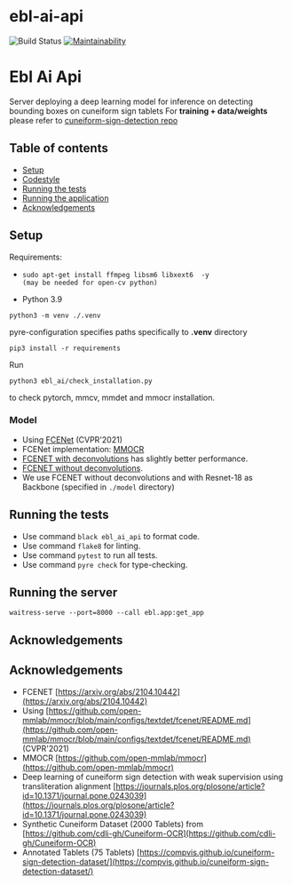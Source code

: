 # ebl-ai-api
![Build Status](https://github.com/ElectronicBabylonianLiterature/ebl-ai-api/workflows/CI/badge.svg?branch=main)
[![Maintainability](https://api.codeclimate.com/v1/badges/fd51b3cb4ea06f4e212f/maintainability)](https://codeclimate.com/github/ElectronicBabylonianLiterature/ebl-ai-api/maintainability)

# Ebl Ai Api
Server deploying a deep learning model for inference on detecting bounding boxes on cuneiform sign tablets
For **training + data/weights** please refer to [cuneiform-sign-detection repo](https://github.com/ElectronicBabylonianLiterature/cuneiform-sign-detection)


## Table of contents

* [Setup](#setup)
* [Codestyle](#codestyle)
* [Running the tests](#running-the-tests)
* [Running the application](#running-the-application)
* [Acknowledgements](#acknowledgements)

## Setup

Requirements:

* ```console
  sudo apt-get install ffmpeg libsm6 libxext6  -y  
  (may be needed for open-cv python)
  ```


* Python 3.9

```console
python3 -m venv ./.venv
```

pyre-configuration specifies paths specifically to **.venv** directory
```console
pip3 install -r requirements
```

Run 
```console 
python3 ebl_ai/check_installation.py
``` 
to check pytorch, mmcv, mmdet and mmocr installation.

### Model
- Using [FCENet](https://github.com/open-mmlab/mmocr/blob/main/configs/textdet/fcenet/README.md) (CVPR'2021)
- FCENet implementation: [MMOCR](https://github.com/open-mmlab/mmocr)
- [FCENET with deconvolutions](https://mmocr.readthedocs.io/en/latest/textdet_models.html#id5) has slightly better performance.
- [FCENET without deconvolutions](https://mmocr.readthedocs.io/en/latest/textdet_models.html#id6).
- We use FCENET without deconvolutions and with Resnet-18 as Backbone (specified in `./model` directory)


## Running the tests
- Use command `black ebl_ai_api` to format code.
- Use command `flake8` for linting.
- Use command `pytest` to run all tests.
- Use command `pyre check` for type-checking.

## Running the server
`waitress-serve --port=8000 --call ebl.app:get_app`

## Acknowledgements
## Acknowledgements
- FCENET [https://arxiv.org/abs/2104.10442](https://arxiv.org/abs/2104.10442)
- Using [https://github.com/open-mmlab/mmocr/blob/main/configs/textdet/fcenet/README.md](https://github.com/open-mmlab/mmocr/blob/main/configs/textdet/fcenet/README.md) (CVPR'2021)
- MMOCR [https://github.com/open-mmlab/mmocr](https://github.com/open-mmlab/mmocr)
- Deep learning of cuneiform sign detection with weak supervision using transliteration alignment [https://journals.plos.org/plosone/article?id=10.1371/journal.pone.0243039](https://journals.plos.org/plosone/article?id=10.1371/journal.pone.0243039)
- Synthetic Cuneiform Dataset (2000 Tablets) from [https://github.com/cdli-gh/Cuneiform-OCR](https://github.com/cdli-gh/Cuneiform-OCR)
- Annotated Tablets (75 Tablets) [https://compvis.github.io/cuneiform-sign-detection-dataset/](https://compvis.github.io/cuneiform-sign-detection-dataset/)
